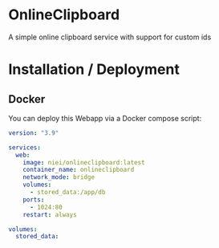 # OnlineClipboard
A simple online clipboard service with support for custom ids

# Installation / Deployment

## Docker
You can deploy this Webapp via a Docker compose script:
```yaml
version: "3.9"

services:
  web:
    image: niei/onlineclipboard:latest
    container_name: onlineclipboard
    network_mode: bridge
    volumes:
      - stored_data:/app/db
    ports:
      - 1024:80
    restart: always

volumes:
  stored_data:
```
